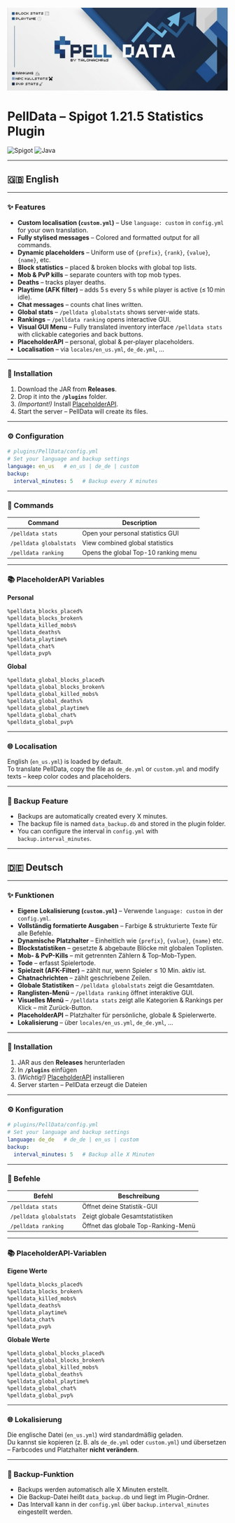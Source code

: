 ![PellData Banner](./banner.png)

# PellData – Spigot 1.21.5 Statistics Plugin

![Spigot](https://img.shields.io/badge/spigot-1.21.5-orange)
![Java](https://img.shields.io/badge/java-21-brightgreen)

---

## 🇬🇧 English

---

### ✨ Features
- **Custom localisation (`custom.yml`)** – Use `language: custom` in `config.yml` for your own translation.
- **Fully stylised messages** – Colored and formatted output for all commands.
- **Dynamic placeholders** – Uniform use of `{prefix}`, `{rank}`, `{value}`, `{name}`, etc.
- **Block statistics** – placed & broken blocks with global top lists.
- **Mob & PvP kills** – separate counters with top mob types.
- **Deaths** – tracks player deaths.
- **Playtime (AFK filter)** – adds 5 s every 5 s while player is active (≤ 10 min idle).
- **Chat messages** – counts chat lines written.
- **Global stats** – `/pelldata globalstats` shows server-wide stats.
- **Rankings** – `/pelldata ranking` opens interactive GUI.
- **Visual GUI Menu** – Fully translated inventory interface `/pelldata stats` with clickable categories and back buttons.
- **PlaceholderAPI** – personal, global & per‑player placeholders.
- **Localisation** – via `locales/en_us.yml`, `de_de.yml`, ...

---

### 🚀 Installation
1. Download the JAR from **Releases**.  
2. Drop it into the **`/plugins`** folder.  
3. *(Important!)* Install [PlaceholderAPI](https://www.spigotmc.org/resources/placeholderapi.6245/).  
4. Start the server – PellData will create its files.

---

### ⚙️ Configuration
```yml
# plugins/PellData/config.yml
# Set your language and backup settings
language: en_us   # en_us | de_de | custom
backup:
  interval_minutes: 5   # Backup every X minutes
```

---

### 🔹 Commands
| Command | Description |
|---------|-------------|
| `/pelldata stats` | Open your personal statistics GUI |
| `/pelldata globalstats` | View combined global statistics |
| `/pelldata ranking` | Opens the global Top-10 ranking menu |

---

### 📚 PlaceholderAPI Variables

**Personal**
```
%pelldata_blocks_placed%
%pelldata_blocks_broken%
%pelldata_killed_mobs%
%pelldata_deaths%
%pelldata_playtime%
%pelldata_chat%
%pelldata_pvp%
```

**Global**
```
%pelldata_global_blocks_placed%
%pelldata_global_blocks_broken%
%pelldata_global_killed_mobs%
%pelldata_global_deaths%
%pelldata_global_playtime%
%pelldata_global_chat%
%pelldata_global_pvp%
```

---

### 🌐 Localisation
English (`en_us.yml`) is loaded by default.  
To translate PellData, copy the file as `de_de.yml` or `custom.yml` and modify texts – keep color codes and placeholders.

---

### 💾 Backup Feature

- Backups are automatically created every X minutes.
- The backup file is named `data_backup.db` and stored in the plugin folder.
- You can configure the interval in `config.yml` with `backup.interval_minutes`.

---

## 🇩🇪 Deutsch

---

### ✨ Funktionen
- **Eigene Lokalisierung (`custom.yml`)** – Verwende `language: custom` in der `config.yml`.
- **Vollständig formatierte Ausgaben** – Farbige & strukturierte Texte für alle Befehle.
- **Dynamische Platzhalter** – Einheitlich wie `{prefix}`, `{value}`, `{name}` etc.
- **Blockstatistiken** – gesetzte & abgebaute Blöcke mit globalen Toplisten.
- **Mob- & PvP-Kills** – mit getrennten Zählern & Top-Mob-Typen.
- **Tode** – erfasst Spielertode.
- **Spielzeit (AFK-Filter)** – zählt nur, wenn Spieler ≤ 10 Min. aktiv ist.
- **Chatnachrichten** – zählt geschriebene Zeilen.
- **Globale Statistiken** – `/pelldata globalstats` zeigt die Gesamtdaten.
- **Ranglisten-Menü** – `/pelldata ranking` öffnet interaktive GUI.
- **Visuelles Menü** – `/pelldata stats` zeigt alle Kategorien & Rankings per Klick – mit Zurück-Button.
- **PlaceholderAPI** – Platzhalter für persönliche, globale & Spielerwerte.
- **Lokalisierung** – über `locales/en_us.yml`, `de_de.yml`, …

---

### 🚀 Installation
1. JAR aus den **Releases** herunterladen  
2. In **`/plugins`** einfügen  
3. *(Wichtig!)* [PlaceholderAPI](https://www.spigotmc.org/resources/placeholderapi.6245/) installieren  
4. Server starten – PellData erzeugt die Dateien

---

### ⚙️ Konfiguration
```yml
# plugins/PellData/config.yml
# Set your language and backup settings
language: de_de   # de_de | en_us | custom
backup:
  interval_minutes: 5   # Backup alle X Minuten
```

---

### 🔹 Befehle
| Befehl | Beschreibung |
|--------|--------------|
| `/pelldata stats` | Öffnet deine Statistik-GUI |
| `/pelldata globalstats` | Zeigt globale Gesamtstatistiken |
| `/pelldata ranking` | Öffnet das globale Top-Ranking-Menü |

---

### 📚 PlaceholderAPI‑Variablen

**Eigene Werte**
```
%pelldata_blocks_placed%
%pelldata_blocks_broken%
%pelldata_killed_mobs%
%pelldata_deaths%
%pelldata_playtime%
%pelldata_chat%
%pelldata_pvp%
```

**Globale Werte**
```
%pelldata_global_blocks_placed%
%pelldata_global_blocks_broken%
%pelldata_global_killed_mobs%
%pelldata_global_deaths%
%pelldata_global_playtime%
%pelldata_global_chat%
%pelldata_global_pvp%
```

---

### 🌐 Lokalisierung
Die englische Datei (`en_us.yml`) wird standardmäßig geladen.  
Du kannst sie kopieren (z. B. als `de_de.yml` oder `custom.yml`) und übersetzen – Farbcodes und Platzhalter **nicht verändern**.

---

### 💾 Backup-Funktion

- Backups werden automatisch alle X Minuten erstellt.
- Die Backup-Datei heißt `data_backup.db` und liegt im Plugin-Ordner.
- Das Intervall kann in der `config.yml` über `backup.interval_minutes` eingestellt werden.
